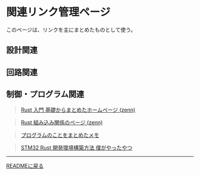 # 関連リンク管理ページ
このページは、リンクを主にまとめたものとして使う。
## 設計関連
>
## 回路関連
>
## 制御・プログラム関連
>[Rust 入門 基礎からまとめたホームページ (zenn)](https://zenn.dev/mebiusbox/books/22d4c1ed9b0003/viewer/6d5875)

>[Rust 組み込み関係のページ (zenn)](https://zenn.dev/oyatomo/articles/56c468e3dae152)

>[プログラムのことをまとめたメモ](programs-memo.md)

>[STM32 Rust 開発環境構築方法 僕がやったやつ](https://zeptoelecdesign.com/rust-embedded2/)

-------------------------------------
[READMEに戻る](https://github.com/kAikvvf/my-webpage/blob/main/README.md)

